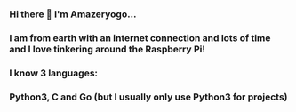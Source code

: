 ### Hi there 👋  I'm Amazeryogo...
### I am from earth with an internet connection and lots of time and I love tinkering around the Raspberry Pi!
### I know 3 languages:
### Python3, C and Go (but I usually only use Python3 for projects)

